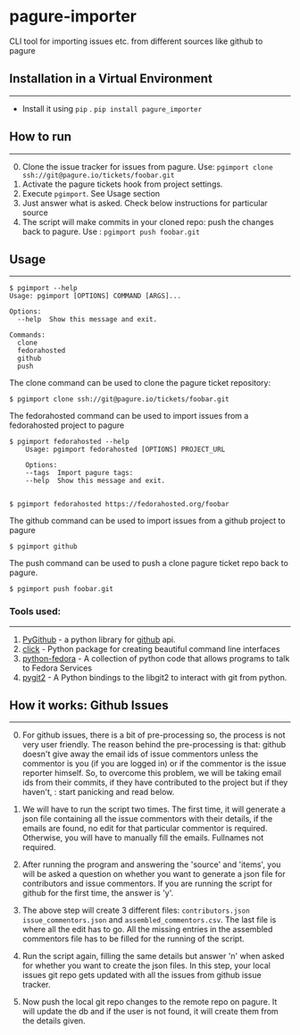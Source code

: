 # pagure-importer
CLI tool for importing issues etc. from different sources like github to pagure

## Installation in a Virtual Environment
---
*  Install it using ```pip``` . ```pip install pagure_importer```

## How to run
---
0. Clone the issue tracker for issues from pagure. Use: ```pgimport clone  ssh://git@pagure.io/tickets/foobar.git```
1. Activate the pagure tickets hook from project settings.
2. Execute ```pgimport```. See Usage section
3. Just answer what is asked. Check below instructions for particular source
4. The script will make commits in your cloned repo: push the changes back to pagure. Use : ```pgimport push foobar.git```


## Usage
---


    $ pgimport --help
    Usage: pgimport [OPTIONS] COMMAND [ARGS]...

    Options:
      --help  Show this message and exit.

    Commands:
      clone
      fedorahosted
      github
      push

The clone command can be used to clone the pagure ticket repository:

    $ pgimport clone ssh://git@pagure.io/tickets/foobar.git


The fedorahosted command can be used to import issues from a fedorahosted project to pagure
    
    $ pgimport fedorahosted --help
        Usage: pgimport fedorahosted [OPTIONS] PROJECT_URL

        Options:
        --tags  Import pagure tags:
        --help  Show this message and exit.


    $ pgimport fedorahosted https://fedorahosted.org/foobar


The github command can be used to import issues from a github project to pagure

    $ pgimport github

The push command can be used to push a clone pagure ticket repo back to pagure.

    $ pgimport push foobar.git


### Tools used:
---
1. [PyGithub](https://github.com/PyGithub/PyGithub) - a python library for [github](https://github.com/) api.
2. [click](https://github.com/pallets/click) - Python package for creating beautiful command line interfaces
3. [python-fedora](https://fedorahosted.org/python-fedora/) - A collection of python code that allows programs to talk to Fedora Services
4. [pygit2](http://pygit2.org/) - A Python bindings to the libgit2 to interact
   with git from python.


## How it works: Github Issues
---
0. For github issues, there is a bit of pre-processing so, the process is
not very user friendly. The reason behind the pre-processing is that: github
doesn't give away the email ids of issue commentors unless the commentor
is you (if you are logged in) or if the commentor is the issue reporter
himself. So, to overcome this problem, we will be taking email ids from their
commits, if they have contributed to the project but if they haven't, : start
panicking and read below.

1. We will have to run the script two times. The first time, it will
generate a json file containing all the issue commentors with their details,
if the emails are found, no edit for that particular commentor is required.
Otherwise, you will have to manually fill the emails. Fullnames not required.

2. After running the program and answering the 'source' and 'items', you
will be asked a question on whether you want to generate a json file for
contributors and issue commentors. If you are running the script for github
for the first time, the answer is 'y'.

3. The above step will create 3 different files: ```contributors.json```
```issue_commentors.json``` and ```assembled_commentors.csv```. The last file
is where all the edit has to go. All the missing entries in the assembled
commentors file has to be filled for the running of the script.

4. Run the script again, filling the same details but answer 'n' when asked for
whether you want to create the json files. In this step, your local issues git
repo gets updated with all the issues from github issue tracker.

5. Now push the local git repo changes to the remote repo on pagure. It will
update the db and if the user is not found, it will create them from the
details given.
